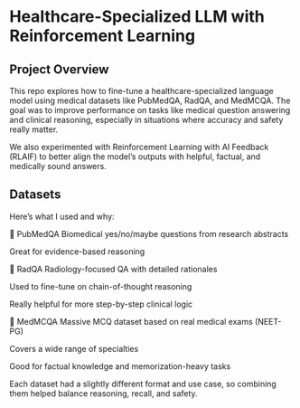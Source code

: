 # Healthcare-Specialized LLM with Reinforcement Learning

## Project Overview
This repo explores how to fine-tune a healthcare-specialized language model using medical datasets like PubMedQA, RadQA, and MedMCQA. The goal was to improve performance on tasks like medical question answering and clinical reasoning, especially in situations where accuracy and safety really matter.

We also experimented with Reinforcement Learning with AI Feedback (RLAIF) to better align the model’s outputs with helpful, factual, and medically sound answers.

## Datasets
Here’s what I used and why:

🔬 PubMedQA
Biomedical yes/no/maybe questions from research abstracts

Great for evidence-based reasoning

🦴 RadQA
Radiology-focused QA with detailed rationales

Used to fine-tune on chain-of-thought reasoning

Really helpful for more step-by-step clinical logic

📖 MedMCQA
Massive MCQ dataset based on real medical exams (NEET-PG)

Covers a wide range of specialties

Good for factual knowledge and memorization-heavy tasks

Each dataset had a slightly different format and use case, so combining them helped balance reasoning, recall, and safety.
